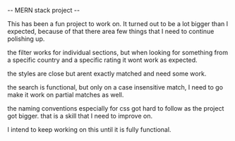 -- MERN stack project --

This has been a fun project to work on. It turned out to be a lot bigger than I expected, because of that there area few things that I need to continue polishing up.

the filter works for individual sections, but when looking for something from a specific country and a specific rating it wont work as expected.

the styles are close but arent exactly matched and need some work.

the search is functional, but only on a case insensitive match, I need to go make it work on partial matches as well.

the naming conventions especially for css got hard to follow as the project got bigger. that is a skill that I need to improve on.

I intend to keep working on this until it is fully functional.



